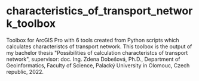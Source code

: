 # characteristics_of_transport_network_toolbox
Toolbox for ArcGIS Pro with 6 tools created from Python scripts which calculates characteristcs of transport network. This toolbox is the output of my bachelor thesis "Possibilities of calculation characteristcs of transport network", supervisor: doc. Ing. Zdena Dobešová, Ph.D., Department of Geoinformatics, Faculty of Science, Palacký University in Olomouc, Czech republic, 2022.
